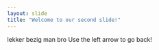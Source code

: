 ```yaml
---
layout: slide
title: "Welcome to our second slide!"
---
```

lekker bezig man bro
Use the left arrow to go back!
